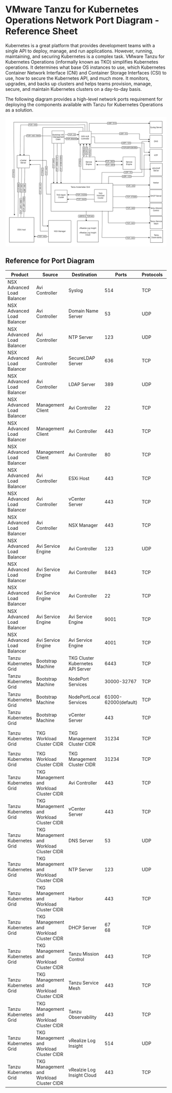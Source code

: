 # VMware Tanzu for Kubernetes Operations Network Port Diagram - Reference Sheet
 
Kubernetes is a great platform that provides development teams with a single API to deploy, manage, and run applications. However, running, maintaining, and securing Kubernetes is a complex task. VMware Tanzu for Kubernetes Operations (informally known as TKO) simplifies Kubernetes operations. It determines what base OS instances to use, which Kubernetes Container Network Interface (CNI) and Container Storage Interfaces (CSI) to use, how to secure the Kubernetes API, and much more. It monitors, upgrades, and backs up clusters and helps teams provision, manage, secure, and maintain Kubernetes clusters on a day-to-day basis.

The following diagram provides a high-level network ports requirement for deploying the components available with Tanzu for Kubernetes Operations as a solution.

![Tanzu Ports Diagram](img/tanzu-ports/tanzu-ports.png)

## Reference for Port Diagram

|**Product**| **Source** | **Destination** | **Ports** | **Protocols** | **Purpose** |
| --- | --- | --- | --- | --- | --- |
| NSX Advanced Load Balancer | Avi Controller| Syslog | 514 | TCP | Log Export|
| NSX Advanced Load Balancer | Avi Controller| Domain Name Server | 53 | UDP | DNS Requests |
| NSX Advanced Load Balancer | Avi Controller| NTP Server | 123 | UDP | Time Synchronization|
| NSX Advanced Load Balancer | Avi Controller | SecureLDAP Server | 636 | TCP | Authentication |
| NSX Advanced Load Balancer | Avi Controller | LDAP Server | 389 | UDP | Authentication |
| NSX Advanced Load Balancer | Management Client | Avi Controller | 22 | TCP | Secure shell login |
| NSX Advanced Load Balancer | Management Client | Avi Controller | 443 | TCP | NSX ALB UI/REST API |
| NSX Advanced Load Balancer | Management Client | Avi Controller | 80 | TCP | NSX ALB UI |
| NSX Advanced Load Balancer | Avi Controller | ESXi Host | 443 | TCP | Management Access for Service Engine Creation |
| NSX Advanced Load Balancer | Avi Controller | vCenter Server | 443 | TCP | APIs for vCenter Integration |
| NSX Advanced Load Balancer | Avi Controller | NSX Manager | 443 | TCP | For NSX Cloud creation |
| NSX Advanced Load Balancer | Avi Service Engine | Avi Controller | 123 | UDP | Time sync |
| NSX Advanced Load Balancer | Avi Service Engine | Avi Controller | 8443 | TCP | Secure channel key exchange |
| NSX Advanced Load Balancer | Avi Service Engine | Avi Controller | 22 | TCP | Secure channel SSH |
| NSX Advanced Load Balancer | Avi Service Engine | Avi Service Engine | 9001 | TCP | Inter-SE distributed object store for vCenter/NSX-T/No Orchestrator/Linux server clouds|
| NSX Advanced Load Balancer | Avi Service Engine | Avi Service Engine | 4001 | TCP | Inter-SE distributed object store for AWS/Azure/GCP/OpenStack clouds|
| Tanzu Kubernetes Grid | Bootstrap Machine | TKG Cluster Kubernetes API Server | 6443 | TCP |Kubernetes Cluster API Access|
| Tanzu Kubernetes Grid | Bootstrap Machine | NodePort Services | 30000-32767 | TCP | External access to hosted services via L7 ingress in NodePort mode|
| Tanzu Kubernetes Grid | Bootstrap Machine | NodePortLocal Services | 61000-62000(default) | TCP | External access to hosted services via L7 ingress in NodePortLocal mode|
| Tanzu Kubernetes Grid | Bootstrap Machine | vCenter Server | 443 | TCP | vCenter Server UI Access |
| Tanzu Kubernetes Grid | TKG Workload Cluster CIDR | TKG Management Cluster CIDR | 31234 | TCP | Allow Pinniped concierge on workload cluster to access Pinniped supervisor on management cluster|
| Tanzu Kubernetes Grid | TKG Workload Cluster CIDR | TKG Management Cluster CIDR | 31234 | TCP | To register Workload Cluster with Management Cluster|
| Tanzu Kubernetes Grid | TKG Management and Workload Cluster CIDR | Avi Controller | 443 | TCP | Allow Avi Kubernetes Operator (AKO) and AKO Operator (AKOO) access to Avi Controller |
| Tanzu Kubernetes Grid | TKG Management and Workload Cluster CIDR | vCenter Server | 443 | TCP | Allow components to access vCenter to create VMs and Storage volumes |
| Tanzu Kubernetes Grid | TKG Management and Workload Cluster CIDR | DNS Server | 53 | UDP | Allow components to look up for machine addresses |
| Tanzu Kubernetes Grid | TKG Management and Workload Cluster CIDR | NTP Server | 123 | UDP | Allow components to sync current time |
| Tanzu Kubernetes Grid | TKG Management and Workload Cluster CIDR | Harbor | 443 | TCP | Allow components to retrieve container images |
| Tanzu Kubernetes Grid | TKG Management and Workload Cluster CIDR | DHCP Server | 67 <br> 68 | TCP | Allow nodes to get DHCP addresses |
| Tanzu Kubernetes Grid | TKG Management and Workload Cluster CIDR | Tanzu Mission Control | 443 | TCP | To manage Tanzu Kubernetes Clusters with Tanzu Mission Control (TMC) |
| Tanzu Kubernetes Grid | TKG Management and Workload Cluster CIDR | Tanzu Service Mesh | 443 | TCP | To provide Service Mesh services to Tanzu Kubernetes Clusters with Tanzu Service Mesh (TSM) |
| Tanzu Kubernetes Grid | TKG Management and Workload Cluster CIDR | Tanzu Observability | 443 | TCP | To monitor Tanzu Kubernetes Clusters with Tanzu Observability (TO) |
| Tanzu Kubernetes Grid | TKG Management and Workload Cluster CIDR |vRealize Log Insight | 514 | UDP | To configure remote logging with fluentbit |
| Tanzu Kubernetes Grid | TKG Management and Workload Cluster CIDR | vRealzie Log Insight Cloud | 443 | TCP | To configure remote logging with fluentbit |




<!-- /* cSpell:enable */ -->